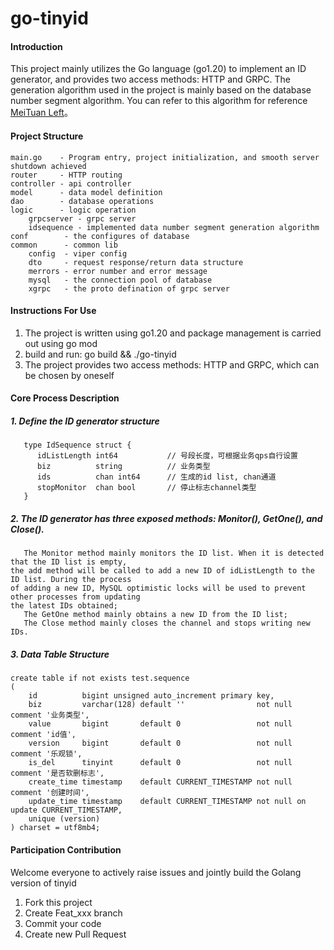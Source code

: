 # go-tinyid

#### Introduction
This project mainly utilizes the Go language (go1.20) to implement an ID generator, and provides two access methods: HTTP and GRPC.
The generation algorithm used in the project is mainly based on the database number segment algorithm. You can refer to this algorithm for reference
[MeiTuan Left](https://tech.meituan.com/2017/04/21/mt-leaf.html)。

#### Project Structure
    main.go    - Program entry, project initialization, and smooth server shutdown achieved
    router     - HTTP routing
    controller - api controller
    model      - data model definition
    dao        - database operations
    logic      - logic operation
        grpcserver - grpc server
        idsequence - implemented data number segment generation algorithm
    conf        - the configures of database
    common      - common lib
        config  - viper config
        dto     - request response/return data structure
        merrors - error number and error message
        mysql   - the connection pool of database
        xgrpc   - the proto defination of grpc server

#### Instructions For Use
1. The project is written using go1.20 and package management is carried out using go mod
2. build and run: go build && ./go-tinyid
3. The project provides two access methods: HTTP and GRPC, which can be chosen by oneself

#### Core Process Description
##### 1. Define the ID generator structure
```
   type IdSequence struct {
      idListLength int64           // 号段长度，可根据业务qps自行设置
      biz          string          // 业务类型
      ids          chan int64      // 生成的id list, chan通道
      stopMonitor  chan bool       // 停止标志channel类型
   }
```

##### 2. The ID generator has three exposed methods: Monitor(), GetOne(), and Close().
       The Monitor method mainly monitors the ID list. When it is detected that the ID list is empty, 
    the add method will be called to add a new ID of idListLength to the ID list. During the process 
    of adding a new ID, MySQL optimistic locks will be used to prevent other processes from updating 
    the latest IDs obtained;
       The GetOne method mainly obtains a new ID from the ID list;
       The Close method mainly closes the channel and stops writing new IDs.

##### 3. Data Table Structure
```
create table if not exists test.sequence
(
    id          bigint unsigned auto_increment primary key,
    biz         varchar(128) default ''                not null comment '业务类型',
    value       bigint       default 0                 not null comment 'id值',
    version     bigint       default 0                 not null comment '乐观锁',
    is_del      tinyint      default 0                 not null comment '是否软删标志',
    create_time timestamp    default CURRENT_TIMESTAMP not null comment '创建时间',
    update_time timestamp    default CURRENT_TIMESTAMP not null on update CURRENT_TIMESTAMP,
    unique (version)
) charset = utf8mb4;
```

#### Participation Contribution
Welcome everyone to actively raise issues and jointly build the Golang version of tinyid

1.  Fork this project
2.  Create Feat_xxx branch
3.  Commit your code
4.  Create new Pull Request
